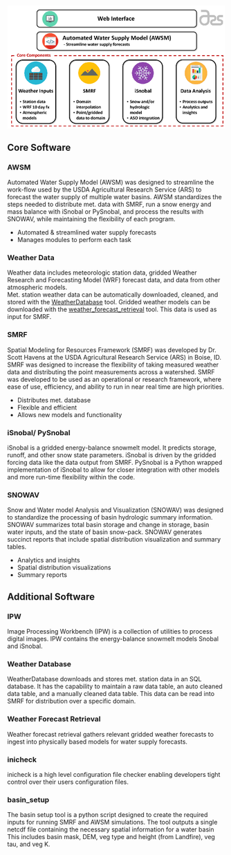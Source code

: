 ![Overview Image](docs/_static/ModelSystemOverview.png?raw=true)

## Core Software

### AWSM
Automated Water Supply Model (AWSM) was designed to streamline the
work-flow used by the USDA Agricultural Research Service (ARS) to forecast
the water supply of multiple water basins. AWSM standardizes the steps needed
to distribute met. data with SMRF, run a snow energy and mass balance with
iSnobal or PySnobal, and process the results with SNOWAV, while maintaining
the flexibility of each program.
* Automated & streamlined water supply forecasts
* Manages modules to perform each task

### Weather Data
Weather data includes meteorologic station data, gridded Weather Research and
Forecasting Model (WRF) forecast data, and data from other atmospheric models.  
Met. station weather data can be automatically downloaded, cleaned, and stored
with the [WeatherDatabase](https://github.com/USDA-ARS-NWRC/WeatherDatabase) tool.
Gridded weather models can be downloaded with the
[weather_forecast_retrieval](https://github.com/USDA-ARS-NWRC/weather_forecast_retrieval)
tool. This data is used as input for SMRF.

### SMRF
Spatial Modeling for Resources Framework (SMRF) was developed by Dr.
Scott Havens at the USDA Agricultural Research Service (ARS) in Boise, ID.
SMRF was designed to increase the flexibility of taking measured weather data
and distributing the point measurements across a watershed. SMRF was developed
to be used as an operational or research framework, where ease of use,
efficiency, and ability to run in near real time are high priorities.
* Distributes met. database
* Flexible and efficient
* Allows new models and functionality

### iSnobal/ PySnobal
iSnobal is a gridded energy-balance snowmelt model. It predicts storage,
runoff, and other snow state parameters. iSnobal is driven by the gridded
forcing data like the data output from SMRF. PySnobal is a Python wrapped
implementation of iSnobal to allow for closer integration with other models
and more run-time flexibility within the code.

### SNOWAV
Snow and Water model Analysis and Visualization (SNOWAV) was designed to
standardize the processing of basin hydrologic summary information. SNOWAV
summarizes total basin storage and change in storage, basin water inputs, and
the state of basin snow-pack. SNOWAV generates succinct reports that include
spatial distribution visualization and summary tables.
* Analytics and insights
* Spatial distribution visualizations
* Summary reports

## Additional Software

### IPW
Image Processing Workbench (IPW) is a collection of utilities to process digital
images. IPW contains the energy-balance snowmelt models Snobal and iSnobal.

### Weather Database
WeatherDatabase downloads and stores met. station data in an SQL database. It
has the capability to maintain a raw data table, an auto cleaned data table,
and a manually cleaned data table. This data can be read into SMRF for
distribution over a specific domain.  

### Weather Forecast Retrieval
Weather forecast retrieval gathers relevant gridded weather forecasts to ingest
into physically based models for water supply forecasts.

### inicheck
inicheck is a high level configuration file checker enabling developers tight
control over their users configuration files.

###  basin_setup
The basin setup tool is a python script designed to create the required inputs
for running SMRF and AWSM simulations. The tool outputs a single netcdf file
containing the necessary spatial information for a water basin This includes
basin mask, DEM, veg type and height (from Landfire), veg tau,
and veg K.
